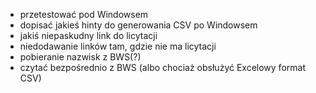  * przetestować pod Windowsem
 * dopisać jakieś hinty do generowania CSV po Windowsem
 * jakiś niepaskudny link do licytacji
 * niedodawanie linków tam, gdzie nie ma licytacji
 * pobieranie nazwisk z BWS(?)
 * czytać bezpośrednio z BWS (albo chociaż obsłużyć Excelowy format CSV)
